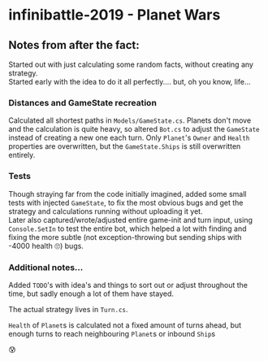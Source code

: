 # infinibattle-2019 - Planet Wars

## Notes from after the fact:  
Started out with just calculating some random facts, without creating any strategy.  
Started early with the idea to do it all perfectly.... but, oh you know, life...  

### Distances and GameState recreation
Calculated all shortest paths in `Models/GameState.cs`. Planets don't move and the calculation is quite heavy, so altered `Bot.cs` to adjust the `GameState` instead of creating a new one each turn. Only `Planet`'s `Owner` and `Health` properties are overwritten, but the `GameState.Ships` is still overwritten entirely.  

### Tests
Though straying far from the code initially imagined, added some small tests with injected `GameState`, to fix the most obvious bugs and get the strategy and calculations running without uploading it yet.  
Later also captured/wrote/adjusted entire game-init and turn input, using `Console.SetIn` to test the entire bot, which helped a lot with finding and fixing the more subtle (not exception-throwing but sending ships with -4000 health 🙄) bugs. 

### Additional notes...
Added `TODO`'s with idea's and things to sort out or adjust throughout the time, but sadly enough a lot of them have stayed.

The actual strategy lives in `Turn.cs`.

`Health` of `Planet`s is calculated not a fixed amount of turns ahead, but enough turns to reach neighbouring `Planet`s or inbound `Ship`s

😰
